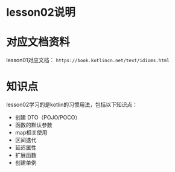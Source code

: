 lesson02说明
=====

# 对应文档资料
lesson01对应文档： `https://book.kotlincn.net/text/idioms.html`

# 知识点
lesson02学习的是kotlin的习惯用法，包括以下知识点：
- 创建 DTO（POJO/POCO）
- 函数的默认参数
- map相关使用
- 区间迭代
- 延迟属性
- 扩展函数
- 创建单例
